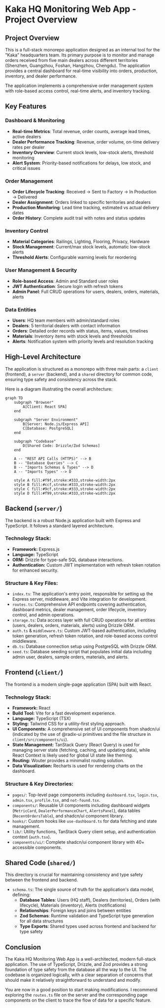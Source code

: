 # Kaka HQ Monitoring Web App - Project Overview

## Project Overview

This is a full-stack monorepo application designed as an internal tool for the "Kaka" headquarters team. Its primary purpose is to monitor and manage orders received from five main dealers across different territories (Shenzhen, Guangzhou, Foshan, Hangzhou, Chengdu). The application provides a central dashboard for real-time visibility into orders, production, inventory, and dealer performance.

The application implements a comprehensive order management system with role-based access control, real-time alerts, and inventory tracking.

## Key Features

### Dashboard & Monitoring
- **Real-time Metrics**: Total revenue, order counts, average lead times, active dealers
- **Dealer Performance Tracking**: Revenue, order volume, on-time delivery rates per dealer
- **Inventory Overview**: Current stock levels, low-stock alerts, threshold monitoring
- **Alert System**: Priority-based notifications for delays, low stock, and critical issues

### Order Management
- **Order Lifecycle Tracking**: Received → Sent to Factory → In Production → Delivered
- **Dealer Assignment**: Orders linked to specific territories and dealers
- **Production Monitoring**: Lead time tracking, estimated vs actual delivery dates
- **Order History**: Complete audit trail with notes and status updates

### Inventory Control
- **Material Categories**: Railings, Lighting, Flooring, Privacy, Hardware
- **Stock Management**: Current/max stock levels, automatic low-stock alerts
- **Threshold Alerts**: Configurable warning levels for reordering

### User Management & Security
- **Role-based Access**: Admin and Standard user roles
- **JWT Authentication**: Secure login with refresh tokens
- **Admin Panel**: Full CRUD operations for users, dealers, orders, materials, alerts

### Data Entities
- **Users**: HQ team members with admin/standard roles
- **Dealers**: 5 territorial dealers with contact information
- **Orders**: Detailed order records with status, items, values, timelines
- **Materials**: Inventory items with stock levels and thresholds
- **Alerts**: Notification system with priority levels and resolution tracking

## High-Level Architecture

The application is structured as a monorepo with three main parts: a `client` (frontend), a `server` (backend), and a `shared` directory for common code, ensuring type safety and consistency across the stack.

Here is a diagram illustrating the overall architecture:

```mermaid
graph TD
    subgraph "Browser"
        A[Client: React SPA]
    end

    subgraph "Server Environment"
        B[Server: Node.js/Express API]
        C[Database: PostgreSQL]
    end

    subgraph "Codebase"
        D[Shared Code: Drizzle/Zod Schemas]
    end

    A -- "REST API Calls (HTTPS)" --> B
    B -- "Database Queries" --> C
    B -- "Imports Schemas & Types" --> D
    A -- "Imports Types" --> D

    style A fill:#f9f,stroke:#333,stroke-width:2px
    style B fill:#ccf,stroke:#333,stroke-width:2px
    style C fill:#9cf,stroke:#333,stroke-width:2px
    style D fill:#f99,stroke:#333,stroke-width:2px
```

## Backend (`server/`)

The backend is a robust Node.js application built with Express and TypeScript. It follows a standard layered architecture.

### Technology Stack:
- **Framework:** Express.js
- **Language:** TypeScript
- **ORM:** Drizzle for type-safe SQL database interactions.
- **Authentication:** Custom JWT implementation with refresh token rotation for enhanced security.

### Structure & Key Files:
- `index.ts`: The application's entry point, responsible for setting up the Express server, middleware, and Vite integration for development.
- `routes.ts`: Comprehensive API endpoints covering authentication, dashboard metrics, dealer management, order lifecycle, inventory control, and admin operations.
- `storage.ts`: Data access layer with full CRUD operations for all entities (users, dealers, orders, materials, alerts) using Drizzle ORM.
- `auth.ts` & `middleware.ts`: Custom JWT-based authentication, including token generation, refresh token rotation, and role-based access control middleware.
- `db.ts`: Database connection setup using PostgreSQL with Drizzle ORM.
- `seed.ts`: Database seeding script that populates initial data including admin user, dealers, sample orders, materials, and alerts.

## Frontend (`client/`)

The frontend is a modern single-page application (SPA) built with React.

### Technology Stack:
- **Framework:** React
- **Build Tool:** Vite for a fast development experience.
- **Language:** TypeScript (TSX)
- **Styling:** Tailwind CSS for a utility-first styling approach.
- **UI Components:** A comprehensive set of UI components from shadcn/ui (indicated by the use of @radix-ui primitives and the file structure in `client/src/components/ui`).
- **State Management:** TanStack Query (React Query) is used for managing server state (fetching, caching, and updating data), while React Context is likely used for global UI state like theming.
- **Routing:** Wouter provides a minimalist routing solution.
- **Data Visualization:** Recharts is used for rendering charts on the dashboard.

### Structure & Key Directories:
- `pages/`: Top-level page components including `dashboard.tsx`, `login.tsx`, `admin.tsx`, `profile.tsx`, and `not-found.tsx`.
- `components/`: Reusable UI components including dashboard widgets (`MetricCard`, `DealerPerformanceChart`, `AlertsPanel`), data tables (`RecentOrdersTable`), and shadcn/ui component library.
- `hooks/`: Custom hooks like `use-dashboard.ts` for data fetching and state management.
- `lib/`: Utility functions, TanStack Query client setup, and authentication context (`auth.tsx`).
- `components/ui/`: Complete shadcn/ui component library with 40+ accessible components.

## Shared Code (`shared/`)

This directory is crucial for maintaining consistency and type safety between the frontend and backend.

- `schema.ts`: The single source of truth for the application's data model, defining:
  - **Database Tables**: Users (HQ staff), Dealers (territories), Orders (with lifecycle), Materials (inventory), Alerts (notifications)
  - **Relationships**: Foreign keys and joins between entities
  - **Zod Schemas**: Runtime validation and TypeScript type generation for all data structures
  - **Type Exports**: Shared types used across frontend and backend for type safety

## Conclusion

The Kaka HQ Monitoring Web App is a well-architected, modern full-stack application. The use of TypeScript, Drizzle, and Zod provides a strong foundation of type safety from the database all the way to the UI. The codebase is organized logically, with a clear separation of concerns that should make it relatively straightforward to understand and modify.

You are now in a good position to start making modifications. I recommend exploring the `routes.ts` file on the server and the corresponding page components on the client to trace the flow of data for a specific feature.